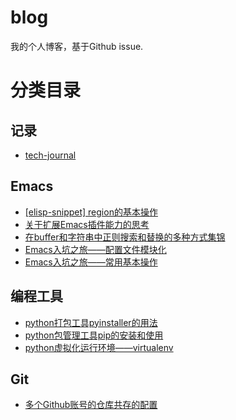 # blog
我的个人博客，基于Github issue.

# 分类目录
## 记录
- [tech-journal](https://github.com/dnxbjyj/blog/issues/7)

## Emacs
- [[elisp-snippet] region的基本操作](https://github.com/dnxbjyj/blog/issues/11)
- [关于扩展Emacs插件能力的思考](https://github.com/dnxbjyj/blog/issues/9)
- [在buffer和字符串中正则搜索和替换的多种方式集锦](https://github.com/dnxbjyj/blog/issues/8)
- [Emacs入坑之旅——配置文件模块化](https://github.com/dnxbjyj/blog/issues/5)
- [Emacs入坑之旅——常用基本操作](https://github.com/dnxbjyj/blog/issues/3)


## 编程工具
- [python打包工具pyinstaller的用法](https://github.com/dnxbjyj/blog/issues/6)
- [python包管理工具pip的安装和使用](https://github.com/dnxbjyj/blog/issues/4)
- [python虚拟化运行环境——virtualenv](https://github.com/dnxbjyj/blog/issues/2)

## Git
- [多个Github账号的仓库共存的配置](https://github.com/dnxbjyj/blog/issues/1)
